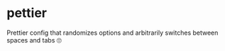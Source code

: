 # pettier
Prettier config that randomizes options and arbitrarily switches between spaces and tabs 🙄
